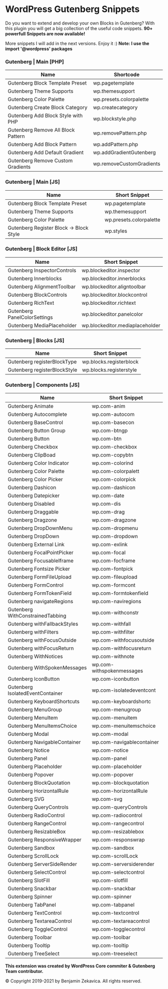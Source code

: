 
# WordPress Gutenberg Snippets

Do you want to extend and develop your own Blocks in Gutenberg? With this plugin you will get a big collection of the useful code snippets. **90+ powerfull Snippets are now available!** 

More snippets I will add in the next versions. Enjoy it :) 
**Note: I use the import '@wordpress' packages**

### Gutenberg | Main [PHP] 

| Name | Shortcode  |
|--|--|
| Gutenberg Block Template Preset | wp.pagetemplate  |
| Gutenberg Theme Supports | wp.themesupport  |
| Gutenberg Color Palette | wp.presets.colorpalette  |
| Gutenberg Create Block Category | wp.createcategory  |
| Gutenberg Add Block Style with PHP | wp.blockstyle.php  |
| Gutenberg Remove All Block Pattern | wp.removePattern.php  |
| Gutenberg Add Block Pattern | wp.addPattern.php  |
| Gutenberg Add Default Gradient | wp.addGradientGutenberg  |
| Gutenberg Remove Custom Gradients | wp.removeCustomGradients  |

### Gutenberg | Main [JS] 

| Name | Short Snippet  |
|--|--|
| Gutenberg Block Template Preset | wp.pagetemplate  |
| Gutenberg Theme Supports | wp.themesupport  |
| Gutenberg Color Palette | wp.presets.colorpalette  |
| Gutenberg Register Block -> Block Style  | wp.styles  |


### Gutenberg |  Block Editor [JS]

| Name | Short Snippet  |
|--|--|
| Gutenberg InspectorControls | wp.blockeditor.inspector  |
| Gutenberg Innerblocks | wp.blockeditor.innerblocks  |
| Gutenberg AlignmentToolbar | wp.blockeditor.aligntoolbar  |
| Gutenberg BlockControls | wp.blockeditor.blockcontrol  |
| Gutenberg RichText | wp.blockeditor.richtext  |
| Gutenberg PanelColorSettings | wp.blockeditor.panelcolor  |
| Gutenberg MediaPlaceholder | wp.blockeditor.mediaplaceholder  |

### Gutenberg |  Blocks [JS]

| Name | Short Snippet  |
|--|--|
| Gutenberg registerBlockType | wp.blocks.registerblock  |
| Gutenberg registerBlockStyle | wp.blocks.registerstyle  |


### Gutenberg |  Components  [JS]

| Name | Short Snippet  |
|--|--|
| Gutenberg Animate | wp.com-anim  |
| Gutenberg Autocomplete | wp.com-autocom  |
| Gutenberg BaseControl | wp.com-basecon  |
| Gutenberg Button Group | wp.com-btngp  |
| Gutenberg Button | wp.com-btn  |
| Gutenberg Checkbox | wp.com-checkbox  |
| Gutenberg ClipBoad | wp.com-copybtn  |
| Gutenberg Color Indicator | wp.com-colorind  |
| Gutenberg Color Palette | wp.com-colorpalett  |
| Gutenberg Color Picker | wp.com-colorpick  |
| Gutenberg Dashicon | wp.com-dashicon  |
| Gutenberg Datepicker | wp.com-date  |
| Gutenberg Disabled | wp.com-dis  |
| Gutenberg Draggable | wp.com-drag  |
| Gutenberg Dragzone | wp.com-dragzone  |
| Gutenberg DropDownMenu | wp.com-dropmenu  |
| Gutenberg DropDown | wp.com-dropdown  |
| Gutenberg External Link | wp.com-exlink  |
| Gutenberg FocalPointPicker | wp.com-focal  |
| Gutenberg FocusableIframe | wp.com-focframe  |
| Gutenberg Fontsize Picker | wp.com-fontpick  |
| Gutenberg FormFileUpload | wp.com-fileupload  |
| Gutenberg FormControl | wp.com-formcont  |
| Gutenberg FormTokenField | wp.com-formtokenfield  |
| Gutenberg navigateRegions | wp.com-naviregions  |
| Gutenberg WithConstrainedTabbing | wp.com-withconstr  |
| Gutenberg withFallbackStyles | wp.com-withfall  |
| Gutenberg withFilters | wp.com-withfilter  |
| Gutenberg withFocusOutside | wp.com-withfocusoutside  |
| Gutenberg withFocusReturn | wp.com-withfocusreturn  |
| Gutenberg WithNotices | wp.com-withnote  |
| Gutenberg WithSpokenMessages | wp.com-withspokenmessages  |
| Gutenberg IconButton | wp.com-iconbutton  |
| Gutenberg IsolatedEventContainer | wp.com-isolatedeventcont  |
| Gutenberg KeyboardShortcuts | wp.com-keyboardshortc  |
| Gutenberg MenuGroup | wp.com-menugroup  |
| Gutenberg MenuItem | wp.com-menuitem  |
| Gutenberg MenuItemsChoice | wp.com-menuitemschoice  |
| Gutenberg Modal | wp.com-modal  |
| Gutenberg NavigableContainer | wp.com-navigablecontainer  |
| Gutenberg Notice | wp.com-notice  |
| Gutenberg Panel | wp.com-panel  |
| Gutenberg Placeholder | wp.com-placeholder  |
| Gutenberg Popover | wp.com-popover  |
| Gutenberg BlockQuotation | wp.com-blockquotation  |
| Gutenberg HorizontalRule | wp.com-horizontalRule  |
| Gutenberg SVG | wp.com-svg  |
| Gutenberg QueryControls | wp.com-queryControls  |
| Gutenberg RadioControl | wp.com-radiocontrol  |
| Gutenberg RangeControl | wp.com-rangecontrol  |
| Gutenberg ResizableBox | wp.com-resizablebox  |
| Gutenberg ResponsiveWrapper | wp.com-responswrap  |
| Gutenberg Sandbox | wp.com-sandbox  |
| Gutenberg ScrollLock | wp.com-scrollLock  |
| Gutenberg ServerSideRender | wp.com-serversiderender  |
| Gutenberg SelectControl | wp.com-selectcontrol  |
| Gutenberg SlotFill | wp.com-slotfill  |
| Gutenberg Snackbar | wp.com-snackbar  |
| Gutenberg Spinner | wp.com-spinner  |
| Gutenberg TabPanel | wp.com-tabpanel  |
| Gutenberg TextControl | wp.com-textcontrol  |
| Gutenberg TextareaControl | wp.com-textareacontrol  |
| Gutenberg ToggleControl | wp.com-togglecontrol  |
| Gutenberg Toolbar | wp.com-toolbar  |
| Gutenberg Tooltip | wp.com-tooltip  |
| Gutenberg TreeSelect |wp.com-treeselect  |


**This extension was created by WordPress Core commiter & Gutenberg Team contributor.**

© Copyright 2019-2021 by Benjamin Zekavica. All rights reserved. 